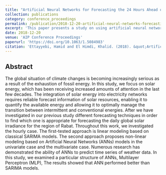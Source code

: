 ```yaml
---
title: "Artificial Neural Networks for Forecasting the 24 Hours Ahead of Global Solar Irradiance"
collection: publications
category: conference_proceedings
permalink: /publication/2018-12-20-artificial-neural-networks-forecasting-24-hours-solar-irradiance
excerpt: 'This paper presents a study on using artificial neural networks to predict global solar irradiance 24 hours ahead, contributing to advancements in renewable energy forecasting.'
date: 2018-12-20
venue: 'AIP Conference Proceedings'
paperurl: 'https://doi.org/10.1063/1.5084983'
citation: 'Ettayyebi, Hamid and El Himdi, Khalid. (2018). &quot;Artificial Neural Networks for Forecasting the 24 Hours Ahead of Global Solar Irradiance.&quot; <i>AIP Conference Proceedings</i>. 2056(1): 020010.'
---
```


## Abstract

The global situation of climate changes is becoming increasingly serious as a result of the exhaustion of fossil energy. In this study, we focus on solar energy, which has been receiving increased amounts of attention in the last few decades. The integration of solar energy into electricity networks requires reliable forecast information of solar resources, enabling it to quantify the available energy and allowing it to optimally manage the transition between intermittent and conventional energies. After we have investigated in our previous study different forecasting techniques in order to find which one is appropriate for forecasting the daily global solar irradiance for the region of Rabat. Throughout this work, we investigated the hourly case. The first-tested approach is linear modeling based on classical SARIMA models. The second approach proposes non-linear modeling based on Artificial Neural Networks (ANNs) models in the univariate case and the multivariate case. Numerous research has demonstrated the ability of ANNs to predict time series of weather data. In this study, we examined a particular structure of ANNs, Multilayer Perceptron (MLP), The results showed that ANN performed better than SARIMA models.
